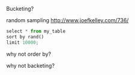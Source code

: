 Bucketing?

random sampling <http://www.joefkelley.com/736/>

```python
select * from my_table
sort by rand()
limit 10000;
```

why not order by?

why not backeting?